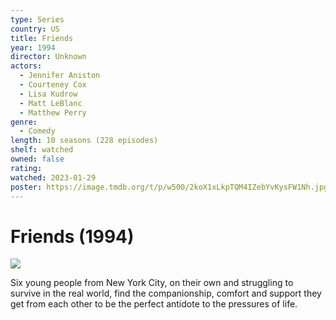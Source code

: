 ```yaml
---
type: Series
country: US
title: Friends
year: 1994
director: Unknown
actors:
  - Jennifer Aniston
  - Courteney Cox
  - Lisa Kudrow
  - Matt LeBlanc
  - Matthew Perry
genre:
  - Comedy
length: 10 seasons (228 episodes)
shelf: watched
owned: false
rating:
watched: 2023-01-29
poster: https://image.tmdb.org/t/p/w500/2koX1xLkpTQM4IZebYvKysFW1Nh.jpg
---
```


# Friends (1994)

![](https://image.tmdb.org/t/p/w500/2koX1xLkpTQM4IZebYvKysFW1Nh.jpg)

Six young people from New York City, on their own and struggling to survive in the real world, find the companionship, comfort and support they get from each other to be the perfect antidote to the pressures of life.